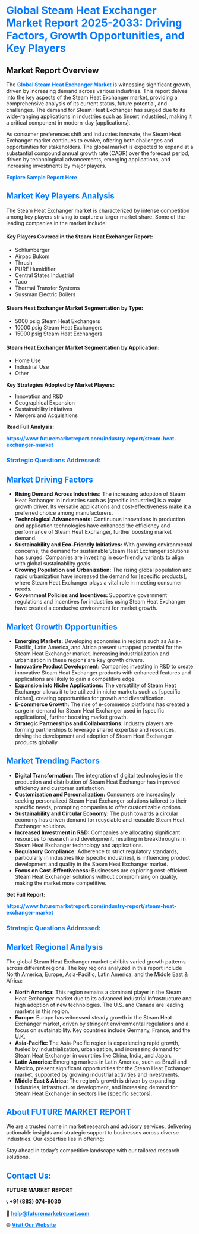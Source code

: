 <h1 style="color: #007BFF;">Global Steam Heat Exchanger Market Report 2025-2033: Driving Factors, Growth Opportunities, and Key Players</h1>

<section id="overview">
<h2>Market Report Overview</h2>
<p>The <a href="https://www.futuremarketreport.com/industry-report/steam-heat-exchanger-market" style="color: #007BFF; text-decoration: none;"><strong>Global Steam Heat Exchanger Market</strong></a> is witnessing significant growth, driven by increasing demand across various industries. This report delves into the key aspects of the Steam Heat Exchanger market, providing a comprehensive analysis of its current status, future potential, and challenges. The demand for Steam Heat Exchanger has surged due to its wide-ranging applications in industries such as [insert industries], making it a critical component in modern-day [applications].</p>
<p>As consumer preferences shift and industries innovate, the Steam Heat Exchanger market continues to evolve, offering both challenges and opportunities for stakeholders. The global market is expected to expand at a substantial compound annual growth rate (CAGR) over the forecast period, driven by technological advancements, emerging applications, and increasing investments by major players.</p>
</section>

<section id="overview">
<p><a href="https://www.futuremarketreport.com/request-sample/reportId=86043" style="color: #007BFF; text-decoration: none;"><strong>Explore Sample Report Here</strong></a></p>
</section>

<section id="key-players">
<h2 style="color: #007BFF;">Market Key Players Analysis</h2>
<p>The Steam Heat Exchanger market is characterized by intense competition among key players striving to capture a larger market share. Some of the leading companies in the market include:</p>
<h4>Key Players Covered in the Steam Heat Exchanger Report:</h4>
<ul><li>Schlumberger</li><li>Airpac Bukom</li><li>Thrush</li><li>PURE Humidifier</li><li>Central States Industrial</li><li>Taco</li><li>Thermal Transfer Systems</li><li>Sussman Electric Boilers</li></ul>
<h4>Steam Heat Exchanger Market Segmentation by Type:</h4>
<ul><li>5000 psig Steam Heat Exchangers</li><li>10000 psig Steam Heat Exchangers</li><li>15000 psig Steam Heat Exchangers</li></ul>

<h4>Steam Heat Exchanger Market Segmentation by Application:</h4>
<ul><li>Home Use</li><li>Industrial Use</li><li>Other</li></ul>
<p><strong>Key Strategies Adopted by Market Players:</strong></p>
<ul>
<li>Innovation and R&D</li>
<li>Geographical Expansion</li>
<li>Sustainability Initiatives</li>
<li>Mergers and Acquisitions</li>
</ul>
</section>

<section>
<p><strong>Read Full Analysis: </strong></p><a href="https://www.futuremarketreport.com/industry-report/steam-heat-exchanger-market" style="color: #007BFF; text-decoration: none;"><strong>https://www.futuremarketreport.com/industry-report/steam-heat-exchanger-market</strong></a>
<h3 style="color: #007BFF;">Strategic Questions Addressed:</h3>
</section>

<section id="driving-factors">
<h2 style="color: #007BFF;">Market Driving Factors</h2>
<ul>
<li><strong>Rising Demand Across Industries:</strong> The increasing adoption of Steam Heat Exchanger in industries such as [specific industries] is a major growth driver. Its versatile applications and cost-effectiveness make it a preferred choice among manufacturers.</li>
<li><strong>Technological Advancements:</strong> Continuous innovations in production and application technologies have enhanced the efficiency and performance of Steam Heat Exchanger, further boosting market demand.</li>
<li><strong>Sustainability and Eco-Friendly Initiatives:</strong> With growing environmental concerns, the demand for sustainable Steam Heat Exchanger solutions has surged. Companies are investing in eco-friendly variants to align with global sustainability goals.</li>
<li><strong>Growing Population and Urbanization:</strong> The rising global population and rapid urbanization have increased the demand for [specific products], where Steam Heat Exchanger plays a vital role in meeting consumer needs.</li>
<li><strong>Government Policies and Incentives:</strong> Supportive government regulations and incentives for industries using Steam Heat Exchanger have created a conducive environment for market growth.</li>
</ul>
</section>

<section id="growth-opportunities">
<h2 style="color: #007BFF;">Market Growth Opportunities</h2>
<ul>
<li><strong>Emerging Markets:</strong> Developing economies in regions such as Asia-Pacific, Latin America, and Africa present untapped potential for the Steam Heat Exchanger market. Increasing industrialization and urbanization in these regions are key growth drivers.</li>
<li><strong>Innovative Product Development:</strong> Companies investing in R&D to create innovative Steam Heat Exchanger products with enhanced features and applications are likely to gain a competitive edge.</li>
<li><strong>Expansion into Niche Applications:</strong> The versatility of Steam Heat Exchanger allows it to be utilized in niche markets such as [specific niches], creating opportunities for growth and diversification.</li>
<li><strong>E-commerce Growth:</strong> The rise of e-commerce platforms has created a surge in demand for Steam Heat Exchanger used in [specific applications], further boosting market growth.</li>
<li><strong>Strategic Partnerships and Collaborations:</strong> Industry players are forming partnerships to leverage shared expertise and resources, driving the development and adoption of Steam Heat Exchanger products globally.</li>
</ul>
</section>

<section id="trending-factors">
<h2 style="color: #007BFF;">Market Trending Factors</h2>
<ul>
<li><strong>Digital Transformation:</strong> The integration of digital technologies in the production and distribution of Steam Heat Exchanger has improved efficiency and customer satisfaction.</li>
<li><strong>Customization and Personalization:</strong> Consumers are increasingly seeking personalized Steam Heat Exchanger solutions tailored to their specific needs, prompting companies to offer customizable options.</li>
<li><strong>Sustainability and Circular Economy:</strong> The push towards a circular economy has driven demand for recyclable and reusable Steam Heat Exchanger solutions.</li>
<li><strong>Increased Investment in R&D:</strong> Companies are allocating significant resources to research and development, resulting in breakthroughs in Steam Heat Exchanger technology and applications.</li>
<li><strong>Regulatory Compliance:</strong> Adherence to strict regulatory standards, particularly in industries like [specific industries], is influencing product development and quality in the Steam Heat Exchanger market.</li>
<li><strong>Focus on Cost-Effectiveness:</strong> Businesses are exploring cost-efficient Steam Heat Exchanger solutions without compromising on quality, making the market more competitive.</li>
</ul>
</section>

<section>
<p><strong>Get Full Report: </strong></p><a href="https://www.futuremarketreport.com/industry-report/steam-heat-exchanger-market" style="color: #007BFF; text-decoration: none;"><strong>https://www.futuremarketreport.com/industry-report/steam-heat-exchanger-market</strong></a>
<h3 style="color: #007BFF;">Strategic Questions Addressed:</h3>
</section>


<section id="regional-analysis">
<h2 style="color: #007BFF;">Market Regional Analysis</h2>
<p>The global Steam Heat Exchanger market exhibits varied growth patterns across different regions. The key regions analyzed in this report include North America, Europe, Asia-Pacific, Latin America, and the Middle East & Africa:</p>
<ul>
<li><strong>North America:</strong> This region remains a dominant player in the Steam Heat Exchanger market due to its advanced industrial infrastructure and high adoption of new technologies. The U.S. and Canada are leading markets in this region.</li>
<li><strong>Europe:</strong> Europe has witnessed steady growth in the Steam Heat Exchanger market, driven by stringent environmental regulations and a focus on sustainability. Key countries include Germany, France, and the U.K.</li>
<li><strong>Asia-Pacific:</strong> The Asia-Pacific region is experiencing rapid growth, fueled by industrialization, urbanization, and increasing demand for Steam Heat Exchanger in countries like China, India, and Japan.</li>
<li><strong>Latin America:</strong> Emerging markets in Latin America, such as Brazil and Mexico, present significant opportunities for the Steam Heat Exchanger market, supported by growing industrial activities and investments.</li>
<li><strong>Middle East & Africa:</strong> The region’s growth is driven by expanding industries, infrastructure development, and increasing demand for Steam Heat Exchanger in sectors like [specific sectors].</li>
</ul>
</section>

<footer>
<h2 style="color: #007BFF;">About FUTURE MARKET REPORT</h2>
<p>We are a trusted name in market research and advisory services, delivering actionable insights and strategic support to businesses across diverse industries. Our expertise lies in offering:</p>

<p>Stay ahead in today’s competitive landscape with our tailored research solutions.</p>

<h2 style="color: #007BFF;">Contact Us:</h2>
<p><strong>FUTURE MARKET REPORT</strong></p>
<p>📞 <strong>+91 (883) 074-8030</strong></p>
<p>📧 <strong><a href="mailto:help@futuremarketreport.com" style="color: #007BFF;">help@futuremarketreport.com</a></strong></p>
<p>🌐 <strong><a href="https://www.futuremarketreport.com/" style="color: #007BFF;">Visit Our Website</a></strong></p>
</footer>
